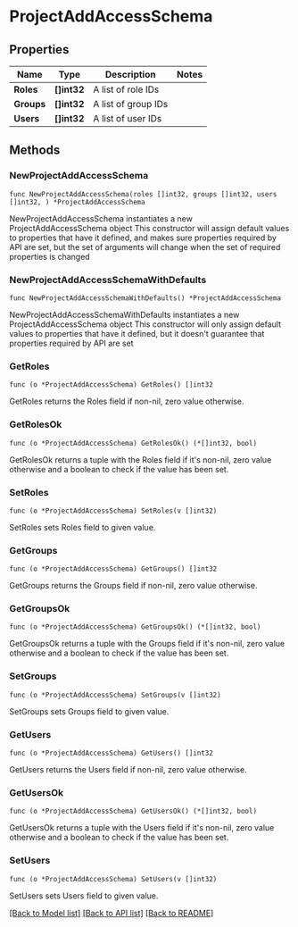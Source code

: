 # ProjectAddAccessSchema

## Properties

Name | Type | Description | Notes
------------ | ------------- | ------------- | -------------
**Roles** | **[]int32** | A list of role IDs | 
**Groups** | **[]int32** | A list of group IDs | 
**Users** | **[]int32** | A list of user IDs | 

## Methods

### NewProjectAddAccessSchema

`func NewProjectAddAccessSchema(roles []int32, groups []int32, users []int32, ) *ProjectAddAccessSchema`

NewProjectAddAccessSchema instantiates a new ProjectAddAccessSchema object
This constructor will assign default values to properties that have it defined,
and makes sure properties required by API are set, but the set of arguments
will change when the set of required properties is changed

### NewProjectAddAccessSchemaWithDefaults

`func NewProjectAddAccessSchemaWithDefaults() *ProjectAddAccessSchema`

NewProjectAddAccessSchemaWithDefaults instantiates a new ProjectAddAccessSchema object
This constructor will only assign default values to properties that have it defined,
but it doesn't guarantee that properties required by API are set

### GetRoles

`func (o *ProjectAddAccessSchema) GetRoles() []int32`

GetRoles returns the Roles field if non-nil, zero value otherwise.

### GetRolesOk

`func (o *ProjectAddAccessSchema) GetRolesOk() (*[]int32, bool)`

GetRolesOk returns a tuple with the Roles field if it's non-nil, zero value otherwise
and a boolean to check if the value has been set.

### SetRoles

`func (o *ProjectAddAccessSchema) SetRoles(v []int32)`

SetRoles sets Roles field to given value.


### GetGroups

`func (o *ProjectAddAccessSchema) GetGroups() []int32`

GetGroups returns the Groups field if non-nil, zero value otherwise.

### GetGroupsOk

`func (o *ProjectAddAccessSchema) GetGroupsOk() (*[]int32, bool)`

GetGroupsOk returns a tuple with the Groups field if it's non-nil, zero value otherwise
and a boolean to check if the value has been set.

### SetGroups

`func (o *ProjectAddAccessSchema) SetGroups(v []int32)`

SetGroups sets Groups field to given value.


### GetUsers

`func (o *ProjectAddAccessSchema) GetUsers() []int32`

GetUsers returns the Users field if non-nil, zero value otherwise.

### GetUsersOk

`func (o *ProjectAddAccessSchema) GetUsersOk() (*[]int32, bool)`

GetUsersOk returns a tuple with the Users field if it's non-nil, zero value otherwise
and a boolean to check if the value has been set.

### SetUsers

`func (o *ProjectAddAccessSchema) SetUsers(v []int32)`

SetUsers sets Users field to given value.



[[Back to Model list]](../README.md#documentation-for-models) [[Back to API list]](../README.md#documentation-for-api-endpoints) [[Back to README]](../README.md)


